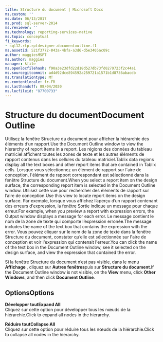 ```yaml
---
title: Structure du document | Microsoft Docs
ms.custom: ''
ms.date: 06/13/2017
ms.prod: sql-server-2014
ms.reviewer: ''
ms.technology: reporting-services-native
ms.topic: conceptual
f1_keywords:
- sql12.rtp.rptdesigner.documentoutline.f1
ms.assetid: 521f3772-043a-4bfa-a3d6-d5e3405ac09c
author: maggiesMSFT
ms.author: maggies
manager: kfile
ms.openlocfilehash: f90a3e23dfd22d18d527db73fd0270723f2c44a1
ms.sourcegitcommit: ad4d92dce894592a259721a1571b1d8736abacdb
ms.translationtype: MT
ms.contentlocale: fr-FR
ms.lasthandoff: 08/04/2020
ms.locfileid: "87700733"
---
```

# <a name="document-outline"></a><span data-ttu-id="9260b-102">Structure du document</span><span class="sxs-lookup"><span data-stu-id="9260b-102">Document Outline</span></span>
  <span data-ttu-id="9260b-103">Utilisez la fenêtre Structure du document pour afficher la hiérarchie des éléments d’un rapport.</span><span class="sxs-lookup"><span data-stu-id="9260b-103">Use the Document Outline window to view the hierarchy of report items in a report.</span></span> <span data-ttu-id="9260b-104">Les régions des données du tableau matriciel affichent toutes les zones de texte et les autres éléments de rapport contenus dans les cellules du tableau matriciel.</span><span class="sxs-lookup"><span data-stu-id="9260b-104">Tablix data regions display all the text boxes and other report items that are contained in Tablix cells.</span></span> <span data-ttu-id="9260b-105">Lorsque vous sélectionnez un élément de rapport sur l'aire de conception, l'élément de rapport correspondant est sélectionné dans la fenêtre Structure du document.</span><span class="sxs-lookup"><span data-stu-id="9260b-105">When you select a report item on the design surface, the corresponding report item is selected in the Document Outline window.</span></span> <span data-ttu-id="9260b-106">Utilisez cette vue pour rechercher des éléments de rapport sur l’aire de conception.</span><span class="sxs-lookup"><span data-stu-id="9260b-106">Use this view to locate report items on the design surface.</span></span> <span data-ttu-id="9260b-107">Par exemple, lorsque vous affichez l’aperçu d’un rapport contenant des erreurs d'expression, la fenêtre Sortie indique un message pour chaque erreur.</span><span class="sxs-lookup"><span data-stu-id="9260b-107">For example, when you preview a report with expression errors, the Output window displays a message for each error.</span></span> <span data-ttu-id="9260b-108">Le message contient le nom de la zone de texte qui comporte l’expression erronée.</span><span class="sxs-lookup"><span data-stu-id="9260b-108">The message includes the name of the text box that contains the expression with the error.</span></span> <span data-ttu-id="9260b-109">Vous pouvez cliquer sur le nom de la zone de texte dans la fenêtre Structure du document, constater qu’elle est sélectionnée sur l'aire de conception et voir l'expression qui contenait l'erreur.</span><span class="sxs-lookup"><span data-stu-id="9260b-109">You can click the name of the text box in the Document Outline window, see it selected on the design surface, and view the expression that contained the error.</span></span>  
  
 <span data-ttu-id="9260b-110">Si la fenêtre Structure du document n’est pas visible, dans le menu **Affichage** , cliquez sur **Autres fenêtres**puis sur **Structure du document**.</span><span class="sxs-lookup"><span data-stu-id="9260b-110">If the Document Outline window is not visible, on the **View** menu, click **Other Windows**, and then click **Document Outline**.</span></span>  
  
## <a name="options"></a><span data-ttu-id="9260b-111">Options</span><span class="sxs-lookup"><span data-stu-id="9260b-111">Options</span></span>  
 <span data-ttu-id="9260b-112">**Développer tout**</span><span class="sxs-lookup"><span data-stu-id="9260b-112">**Expand All**</span></span>  
 <span data-ttu-id="9260b-113">Cliquez sur cette option pour développer tous les nœuds de la hiérarchie.</span><span class="sxs-lookup"><span data-stu-id="9260b-113">Click to expand all nodes in the hierarchy.</span></span>  
  
 <span data-ttu-id="9260b-114">**Réduire tout**</span><span class="sxs-lookup"><span data-stu-id="9260b-114">**Collapse All**</span></span>  
 <span data-ttu-id="9260b-115">Cliquez sur cette option pour réduire tous les nœuds de la hiérarchie.</span><span class="sxs-lookup"><span data-stu-id="9260b-115">Click to collapse all nodes in the hierarchy.</span></span>  
  
  
